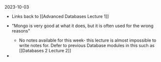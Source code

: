 2023-10-03

* Links back to [[Advanced Databases Lecture 1]]

* "Mongo is very good at what it does, but it is often used for the wrong reasons"
  
  * No notes available for this week- this lecture is almost impossible to write notes for. Defer to previous Database modules in this such as [[Databases 2 Lecture 2]] 

* 